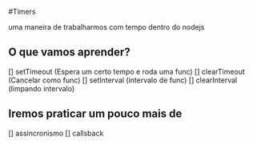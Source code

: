 #Timers 

uma maneira de trabalharmos com tempo dentro do nodejs 

## O que vamos aprender? 

[] setTimeout   (Espera um certo tempo e roda uma func)
[] clearTimeout (Cancelar como func)
[] setInterval (intervalo de func)
[] clearInterval (limpando intervalo)

## Iremos praticar um pouco mais de 
[] assincronismo 
[] callsback
